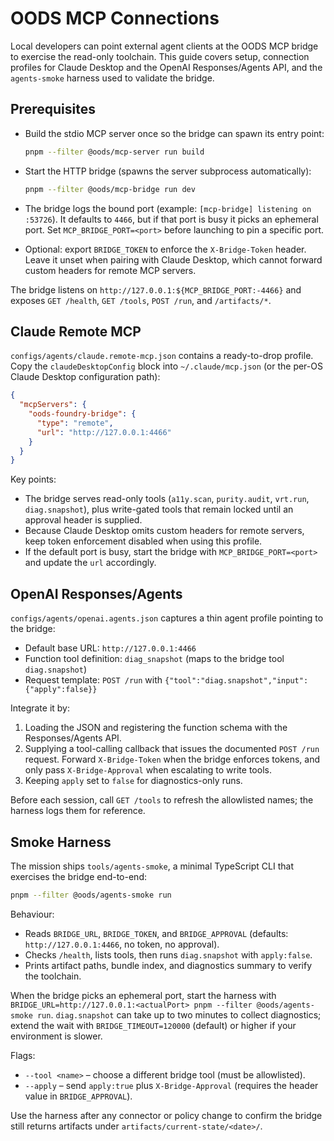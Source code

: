 # OODS MCP Connections

Local developers can point external agent clients at the OODS MCP bridge to exercise the read-only toolchain. This guide covers setup, connection profiles for Claude Desktop and the OpenAI Responses/Agents API, and the `agents-smoke` harness used to validate the bridge.

## Prerequisites

- Build the stdio MCP server once so the bridge can spawn its entry point:

  ```bash
  pnpm --filter @oods/mcp-server run build
  ```

- Start the HTTP bridge (spawns the server subprocess automatically):

  ```bash
  pnpm --filter @oods/mcp-bridge run dev
  ```

- The bridge logs the bound port (example: `[mcp-bridge] listening on :53726`). It defaults to `4466`, but if that port is busy it picks an ephemeral port. Set `MCP_BRIDGE_PORT=<port>` before launching to pin a specific port.

- Optional: export `BRIDGE_TOKEN` to enforce the `X-Bridge-Token` header. Leave it unset when pairing with Claude Desktop, which cannot forward custom headers for remote MCP servers.

The bridge listens on `http://127.0.0.1:${MCP_BRIDGE_PORT:-4466}` and exposes `GET /health`, `GET /tools`, `POST /run`, and `/artifacts/*`.

## Claude Remote MCP

`configs/agents/claude.remote-mcp.json` contains a ready-to-drop profile. Copy the `claudeDesktopConfig` block into `~/.claude/mcp.json` (or the per-OS Claude Desktop configuration path):

```json
{
  "mcpServers": {
    "oods-foundry-bridge": {
      "type": "remote",
      "url": "http://127.0.0.1:4466"
    }
  }
}
```

Key points:

- The bridge serves read-only tools (`a11y.scan`, `purity.audit`, `vrt.run`, `diag.snapshot`), plus write-gated tools that remain locked until an approval header is supplied.
- Because Claude Desktop omits custom headers for remote servers, keep token enforcement disabled when using this profile.
- If the default port is busy, start the bridge with `MCP_BRIDGE_PORT=<port>` and update the `url` accordingly.

## OpenAI Responses/Agents

`configs/agents/openai.agents.json` captures a thin agent profile pointing to the bridge:

- Default base URL: `http://127.0.0.1:4466`
- Function tool definition: `diag_snapshot` (maps to the bridge tool `diag.snapshot`)
- Request template: `POST /run` with `{"tool":"diag.snapshot","input":{"apply":false}}`

Integrate it by:

1. Loading the JSON and registering the function schema with the Responses/Agents API.
2. Supplying a tool-calling callback that issues the documented `POST /run` request. Forward `X-Bridge-Token` when the bridge enforces tokens, and only pass `X-Bridge-Approval` when escalating to write tools.
3. Keeping `apply` set to `false` for diagnostics-only runs.

Before each session, call `GET /tools` to refresh the allowlisted names; the harness logs them for reference.

## Smoke Harness

The mission ships `tools/agents-smoke`, a minimal TypeScript CLI that exercises the bridge end-to-end:

```bash
pnpm --filter @oods/agents-smoke run
```

Behaviour:

- Reads `BRIDGE_URL`, `BRIDGE_TOKEN`, and `BRIDGE_APPROVAL` (defaults: `http://127.0.0.1:4466`, no token, no approval).
- Checks `/health`, lists tools, then runs `diag.snapshot` with `apply:false`.
- Prints artifact paths, bundle index, and diagnostics summary to verify the toolchain.

When the bridge picks an ephemeral port, start the harness with `BRIDGE_URL=http://127.0.0.1:<actualPort> pnpm --filter @oods/agents-smoke run`.
`diag.snapshot` can take up to two minutes to collect diagnostics; extend the wait with `BRIDGE_TIMEOUT=120000` (default) or higher if your environment is slower.

Flags:

- `--tool <name>` – choose a different bridge tool (must be allowlisted).
- `--apply` – send `apply:true` plus `X-Bridge-Approval` (requires the header value in `BRIDGE_APPROVAL`).

Use the harness after any connector or policy change to confirm the bridge still returns artifacts under `artifacts/current-state/<date>/`.
